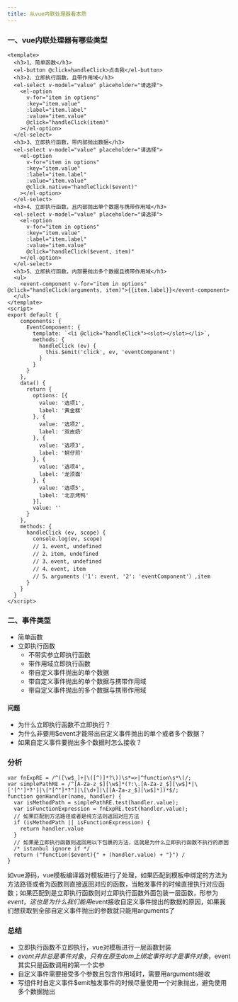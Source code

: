 ```yaml
---
title: 从vue内联处理器看本质
---
```

### 一、vue内联处理器有哪些类型

```vue
<template>
  <h3>1、简单函数</h3>
  <el-button @click=handleClick>点击我</el-button>
  <h3>2、立即执行函数，且带作用域</h3>
  <el-select v-model="value" placeholder="请选择">
    <el-option
      v-for="item in options"
      :key="item.value"
      :label="item.label"
      :value="item.value"
      @click="handleClick(item)"
    ></el-option>
  </el-select>
  <h3>3、立即执行函数，带内部抛出数据</h3>
  <el-select v-model="value" placeholder="请选择">
    <el-option
      v-for="item in options"
      :key="item.value"
      :label="item.label"
      :value="item.value"
      @click.native="handleClick($event)"
    ></el-option>
  </el-select>
  <h3>4、立即执行函数，且内部抛出单个数据与携带作用域</h3>
  <el-select v-model="value" placeholder="请选择">
    <el-option
      v-for="item in options"
      :key="item.value"
      :label="item.label"
      :value="item.value"
      @click="handleClick($event, item)"
    ></el-option>
  </el-select>
  <h3>5、立即执行函数，内部要抛出多个数据且携带作用域</h3>
  <ul>
    <event-component v-for="item in options" @click="handleClick(arguments, item)">{{item.label}}</event-component>
  </ul>
</template>
<script>
export default {
	components: {
      EventComponent: {
      	template: `<li @click="handleClick"><slot></slot></li>`,
        methods: {
          handleClick (ev) {
          	this.$emit('click', ev, 'eventComponent')
          }
        }
      }
    },
    data() {
      return {
        options: [{
          value: '选项1',
          label: '黄金糕'
        }, {
          value: '选项2',
          label: '双皮奶'
        }, {
          value: '选项3',
          label: '蚵仔煎'
        }, {
          value: '选项4',
          label: '龙须面'
        }, {
          value: '选项5',
          label: '北京烤鸭'
        }],
        value: ''
      }
    },
    methods: {
      handleClick (ev, scope) {
      	console.log(ev, scope)
      	// 1、event, undefined
      	// 2、item, undefined
      	// 3、event, undefined
      	// 4、event, item
      	// 5、arguments（'1': event, '2': 'eventComponent'）,item
      }
    }
  }
</script>
```
### 二、事件类型
- 简单函数
- 立即执行函数
  - 不带实参立即执行函数
  - 带作用域立即执行函数
  - 带自定义事件抛出的单个数据
  - 带自定义事件抛出的单个数据与携带作用域
  - 带自定义事件抛出的多个数据与携带作用域
#### 问题
- 为什么立即执行函数不立即执行？
- 为什么非要用$event才能带出自定义事件抛出的单个或者多个数据？
- 如果自定义事件要抛出多个数据时怎么接收？
### 分析

```
var fnExpRE = /^([\w$_]+|\([^)]*?\))\s*=>|^function\s*\(/;
var simplePathRE = /^[A-Za-z_$][\w$]*(?:\.[A-Za-z_$][\w$]*|\['[^']*?']|\["[^"]*?"]|\[\d+]|\[[A-Za-z_$][\w$]*])*$/;
function genHandler(name, handler) {
  var isMethodPath = simplePathRE.test(handler.value);
  var isFunctionExpression = fnExpRE.test(handler.value);
  // 如果匹配到方法路径或者是纯方法则返回对应方法
  if (isMethodPath || isFunctionExpression) {
    return handler.value
  }
  // 如果是立即执行函数则返回用以下包裹的方法，这就是为什么立即执行函数不执行的原因
  /* istanbul ignore if */
  return ("function($event){" + (handler.value) + "}") /
}

```
如vue源码，vue模板编译器对模板进行了处理，如果匹配到模板中绑定的方法为方法路径或者为函数则直接返回对应的函数，当触发事件的时候直接执行对应函数；如果匹配到是立即执行函数则对立即执行函数外面包装一层函数，形参为$event，这也是为什么我们能用$event接收自定义事件抛出的数据的原因，如果我们想获取到全部自定义事件抛出的参数就只能用arguments了
### 总结
- 立即执行函数不立即执行，vue对模板进行一层函数封装
- $event并非总是事件对象，只有在原生dom上绑定事件时才是事件对象，$event其实只是函数调用的第一个实参
- 自定义事件需要接受多个参数且包含作用域时，需要用arguments接收
- 写组件时自定义事件$emit触发事件的时候尽量使用一个对象抛出，避免使用多个数据抛出
